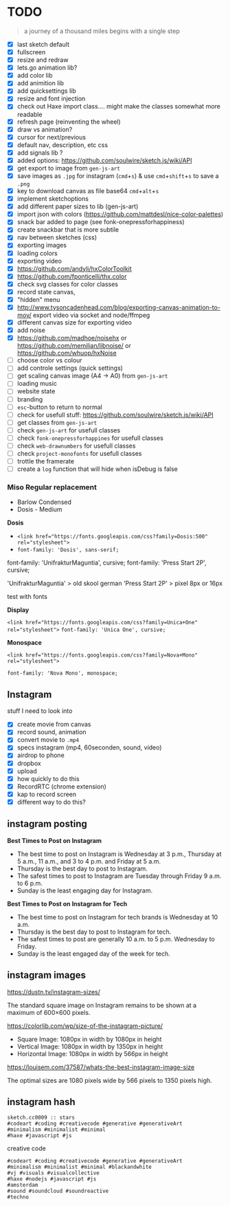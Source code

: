# TODO

> a journey of a thousand miles begins with a single step

- [x] last sketch default
- [x] fullscreen
- [x] resize and redraw
- [x] lets.go animation lib?
- [x] add color lib
- [x] add animition lib
- [x] add quicksettings lib
- [x] resize and font injection
- [x] check out Haxe import class.... might make the classes somewhat more readable
- [x] refresh page (reinventing the wheel)
- [x] draw vs animation?
- [x] cursor for next/previous
- [x] default nav, description, etc css
- [x] add signals lib ?
- [x] added options: https://github.com/soulwire/sketch.js/wiki/API
- [x] get export to image from `gen-js-art`
- [x] save images as `.jpg` for instagram (`cmd`+`s`) & use `cmd`+`shift`+`s` to save a `.png`
- [x] key to download canvas as file base64 `cmd`+`alt`+`s`
- [x] implement sketchoptions
- [x] add different paper sizes to lib (gen-js-art)
- [x] import json with colors (https://github.com/mattdesl/nice-color-palettes)
- [x] snack bar added to page (see fonk-onepressforhappiness)
- [x] create snackbar that is more subtile
- [x] nav between sketches (css)
- [x] exporting images
- [x] loading colors
- [x] exporting video
- [x] https://github.com/andyli/hxColorToolkit
- [x] https://github.com/fponticelli/thx.color
- [x] check svg classes for color classes
- [x] record state canvas,
- [x] "hidden" menu
- [x] <http://www.tysoncadenhead.com/blog/exporting-canvas-animation-to-mov/> export video via socket and node/ffmpeg
- [x] different canvas size for exporting video
- [x] add noise
- [x] https://github.com/madhoe/noisehx  or <https://github.com/memilian/libnoise/> or <https://github.com/whuop/hxNoise>
- [ ] choose color vs colour
- [ ] add controle settings (quick settings)
- [ ] get scaling canvas image (A4 -> A0)  from `gen-js-art`
- [ ] loading music
- [ ] website state
- [ ] branding
- [ ] `esc`-button to return to normal
- [ ] check for usefull stuff: https://github.com/soulwire/sketch.js/wiki/API
- [ ] get classes from `gen-js-art`
- [ ] check `gen-js-art` for usefull classes
- [ ] check `fonk-onepressforhappines` for usefull classes
- [ ] check `web-drawnumbers` for usefull classes
- [ ] check `project-monofonts` for usefull classes
- [ ] trottle the framerate
- [ ] create a `log` function that will hide when isDebug is false

### Miso Regular  replacement


- Barlow Condensed
- Dosis - Medium

**Dosis**

- `<link href="https://fonts.googleapis.com/css?family=Dosis:500" rel="stylesheet">`
- `font-family: 'Dosis', sans-serif;`



<link href="https://fonts.googleapis.com/css?family=Press+Start+2P|UnifrakturMaguntia" rel="stylesheet">


font-family: 'UnifrakturMaguntia', cursive;
font-family: 'Press Start 2P', cursive;

'UnifrakturMaguntia' > old skool german
'Press Start 2P' > pixel 8px or 16px





test with fonts

**Display**

`<link href="https://fonts.googleapis.com/css?family=Unica+One" rel="stylesheet">`
`font-family: 'Unica One', cursive;`

**Monospace**

`<link href="https://fonts.googleapis.com/css?family=Nova+Mono" rel="stylesheet">`

`font-family: 'Nova Mono', monospace;`



## Instagram

stuff I need to look into

- [x] create movie from canvas
- [x] record sound, animation
- [x] convert movie to `.mp4`
- [x] specs instagram (mp4, 60seconden, sound, video)
- [x] airdrop to phone
- [x] dropbox
- [x] upload
- [x] how quickly to do this
- [x] RecordRTC (chrome extension)
- [x] kap to record screen
- [x] different way to do this?

## instagram posting

**Best Times to Post on Instagram**

- The best time to post on Instagram is Wednesday at 3 p.m., Thursday at 5 a.m., 11 a.m., and 3 to 4 p.m. and Friday at 5 a.m.
- Thursday is the best day to post to Instagram.
- The safest times to post to Instagram are Tuesday through Friday 9 a.m. to 6 p.m.
- Sunday is the least engaging day for Instagram.

**Best Times to Post on Instagram for Tech**

- The best time to post on Instagram for tech brands is Wednesday at 10 a.m.
- Thursday is the best day to post to Instagram for tech.
- The safest times to post are generally 10 a.m. to 5 p.m. Wednesday to Friday.
- Sunday is the least engaged day of the week for tech.


## instagram images

https://dustn.tv/instagram-sizes/

The standard square image on Instagram remains to be shown at a maximum of 600×600 pixels.

https://colorlib.com/wp/size-of-the-instagram-picture/

- Square Image: 1080px in width by 1080px in height
- Vertical Image:  1080px in width by 1350px in height
- Horizontal Image: 1080px in width by 566px in height


https://louisem.com/37587/whats-the-best-instagram-image-size

The optimal sizes are 1080 pixels wide by 566 pixels to 1350 pixels high.




## instagram hash

```
sketch.cc0009 :: stars
#codeart #coding #creativecode #generative #generativeArt
#minimalism #minimalist #minimal
#haxe #javascript #js
```


creative code
```
#codeart #coding #creativecode #generative #generativeArt
#minimalism #minimalist #minimal #blackandwhite
#vj #visuals #visualcollective
#haxe #nodejs #javascript #js
#amsterdam
#sound #soundcloud #soundreactive
#techno
```
